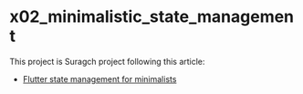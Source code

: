 # x02_minimalistic_state_management

This project is Suragch project following this article:
- [Flutter state management for minimalists](https://suragch.medium.com/flutter-state-management-for-minimalists-4c71a2f2f0c1)

